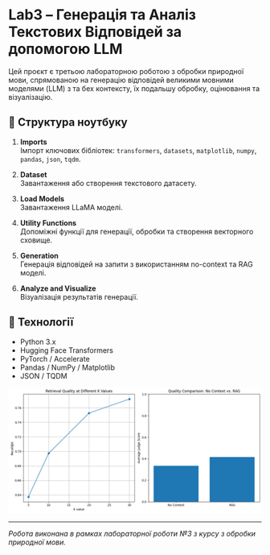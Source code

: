 
# Lab3 – Генерація та Аналіз Текстових Відповідей за допомогою LLM

Цей проєкт є третьою лабораторною роботою з обробки природної мови, спрямованою на генерацію відповідей великими мовними моделями (LLM) з та бех контексту, їх подальшу обробку, оцінювання та візуалізацію.

## 📁 Структура ноутбуку

1. **Imports**  
   Імпорт ключових бібліотек: `transformers`, `datasets`, `matplotlib`, `numpy`, `pandas`, `json`, `tqdm`.

2. **Dataset**  
   Завантаження або створення текстового датасету.

3. **Load Models**  
   Завантаження LLaMA моделі.

4. **Utility Functions**  
   Допоміжні функції для генерації, обробки та створення векторного сховище.

5. **Generation**  
   Генерація відповідей на запити з використанням no-context та RAG моделі.

6. **Analyze and Visualize**  
   Візуалізація результатів генерації.

## 🧪 Технології

- Python 3.x
- Hugging Face Transformers
- PyTorch / Accelerate
- Pandas / NumPy / Matplotlib
- JSON / TQDM

![screenshot](/Lab3/Pastedimage.png)

---

_Робота виконана в рамках лабораторної роботи №3 з курсу з обробки природної мови._
